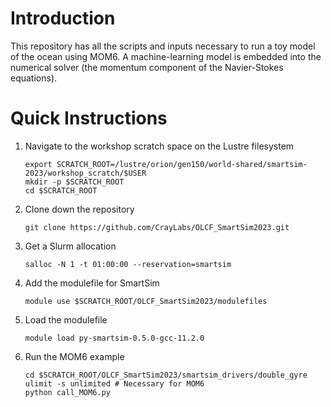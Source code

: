 # Introduction

This repository has all the scripts and inputs necessary to run a toy model
of the ocean using MOM6. A machine-learning model is embedded into the
numerical solver (the momentum component of the Navier-Stokes equations).

# Quick Instructions

1. Navigate to the workshop scratch space on the Lustre filesystem

    ```
    export SCRATCH_ROOT=/lustre/orion/gen150/world-shared/smartsim-2023/workshop_scratch/$USER
    mkdir -p $SCRATCH_ROOT
    cd $SCRATCH_ROOT
    ```

1. Clone down the repository

    ```
    git clone https://github.com/CrayLabs/OLCF_SmartSim2023.git
    ```

1. Get a Slurm allocation

    ```
    salloc -N 1 -t 01:00:00 --reservation=smartsim
    ```

1. Add the modulefile for SmartSim

    ```
    module use $SCRATCH_ROOT/OLCF_SmartSim2023/modulefiles
    ```

1. Load the modulefile

    ```
    module load py-smartsim-0.5.0-gcc-11.2.0
    ```

1. Run the MOM6 example

    ```
    cd $SCRATCH_ROOT/OLCF_SmartSim2023/smartsim_drivers/double_gyre
    ulimit -s unlimited # Necessary for MOM6
    python call_MOM6.py
    ```
